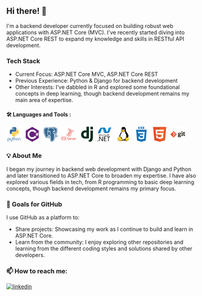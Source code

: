 ## Hi there! 👋
I'm a backend developer currently focused on building robust web applications with ASP.NET Core (MVC). I've recently started diving into ASP.NET Core REST to expand my knowledge and skills in RESTful API development.

### Tech Stack
* Current Focus: ASP.NET Core MVC, ASP.NET Core REST
* Previous Experience: Python & Django for backend development
* Other Interests: I’ve dabbled in R and explored some foundational concepts in deep learning, though backend development remains my main area of expertise.
 
#### :hammer_and_wrench: Languages and Tools : 
 <div>
  <img src="https://github.com/devicons/devicon/blob/master/icons/python/python-original-wordmark.svg"  title="python" alt="python" width="40" height="40"/>&nbsp;
  <img src="https://github.com/devicons/devicon/blob/master/icons/csharp/csharp-plain.svg"  title="CSharp" alt="CSharp" width="40" height="40"/>&nbsp;
  <img src="https://github.com/devicons/devicon/blob/master/icons/postgresql/postgresql-plain.svg"  title="postgresql" alt="postgresql" width="40" height="40"/>&nbsp;
  <img src="https://github.com/devicons/devicon/blob/master/icons/microsoftsqlserver/microsoftsqlserver-plain-wordmark.svg"  title="Microsoft Sql server" alt="Microsoft Sql server" width="40" height="40"/>&nbsp;
  <img src="https://github.com/devicons/devicon/blob/master/icons/django/django-plain.svg"  title="django" alt="django" width="40" height="40"/>&nbsp;
  <img src="https://github.com/devicons/devicon/blob/master/icons/dot-net/dot-net-original-wordmark.svg"  title="dot-Net" alt="dot-Net" width="40" height="40"/>&nbsp;
  <img src="https://github.com/devicons/devicon/blob/master/icons/linux/linux-original.svg"  title="linux" alt="linux" width="40" height="40"/>&nbsp;
  <img src="https://github.com/devicons/devicon/blob/master/icons/css3/css3-plain-wordmark.svg"  title="CSS3" alt="CSS" width="40" height="40"/>&nbsp;
  <img src="https://github.com/devicons/devicon/blob/master/icons/html5/html5-original.svg" title="HTML5" alt="HTML" width="40" height="40"/>&nbsp;
  <img src="https://github.com/devicons/devicon/blob/master/icons/git/git-original-wordmark.svg" title="Git" alt="Git" width="40" height="40"/>
</div>

### 💡 About Me
I began my journey in backend web development with Django and Python and later transitioned to ASP.NET Core to broaden my expertise. I have also explored various fields in tech, from R programming to basic deep learning concepts, though backend development remains my primary focus.

### 🚀 Goals for GitHub
I use GitHub as a platform to:

* Share projects: Showcasing my work as I continue to build and learn in ASP.NET Core.
* Learn from the community: I enjoy exploring other repositories and learning from the different coding styles and solutions shared by other developers.


 ### :mailbox: How to reach me: <p>
  <a href="https://www.linkedin.com/in/anooshiravan-houshmand-297ba6196" rel="nofollow noreferrer">
    <img src="https://img.shields.io/badge/-anooshiravan-blue?style=flat&logo=Linkedin&logoColor=white" alt="linkedin"> 
  </a>
</p>



<!---
anooshiravan-G1/anooshiravan-G1 is a ✨ special ✨ repository because its `README.md` (this file) appears on your GitHub profile.
You can click the Preview link to take a look at your changes.
--->
